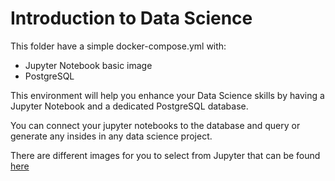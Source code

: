 # Introduction to Data Science

This folder have a simple docker-compose.yml with:
- Jupyter Notebook basic image
- PostgreSQL

This environment will help you enhance your Data Science skills by having a Jupyter Notebook and a dedicated PostgreSQL database.

You can connect your jupyter notebooks to the database and query or generate any insides in any data science project. 


There are different images for you to select from Jupyter that can be found [here](https://jupyter-docker-stacks.readthedocs.io/en/latest/using/selecting.html)
